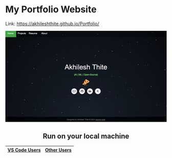 # My Portfolio Website
Link: https://akhileshthite.github.io/Portfolio/

<div align="center"><img src="/static/images/portfolio.gif"</div>

## Run on your local machine


| [VS Code Users](docs/VScode_users.md) | [Other Users](docs/other_users.md) |
| ------------- | ------------- |
